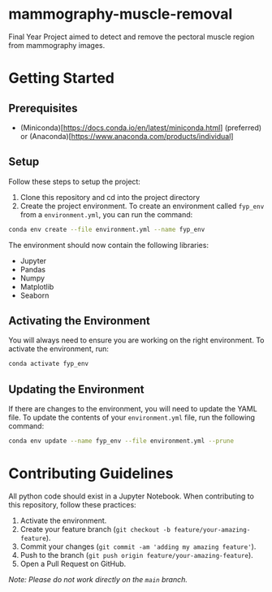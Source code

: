 # mammography-muscle-removal

Final Year Project aimed to detect and remove the pectoral muscle region from mammography images.

# Getting Started

## Prerequisites

-   (Miniconda)[https://docs.conda.io/en/latest/miniconda.html] (preferred) or (Anaconda)[https://www.anaconda.com/products/individual]

## Setup

Follow these steps to setup the project:

1. Clone this repository and cd into the project directory
2. Create the project environment. To create an environment called `fyp_env` from a `environment.yml`, you can run the command:

```bash
conda env create --file environment.yml --name fyp_env
```

The environment should now contain the following libraries:

-   Jupyter
-   Pandas
-   Numpy
-   Matplotlib
-   Seaborn

## Activating the Environment

You will always need to ensure you are working on the right environment. To activate the environment, run:

```bash
conda activate fyp_env
```

## Updating the Environment

If there are changes to the environment, you will need to update the YAML file. To update the contents of your `environment.yml` file, run the following command:

```bash
conda env update --name fyp_env --file environment.yml --prune
```

# Contributing Guidelines

All python code should exist in a Jupyter Notebook. When contributing to this repository, follow these practices:

1. Activate the environment.
2. Create your feature branch (`git checkout -b feature/your-amazing-feature`).
3. Commit your changes (`git commit -am 'adding my amazing feature'`).
4. Push to the branch (`git push origin feature/your-amazing-feature`).
5. Open a Pull Request on GitHub.

_Note: Please do not work directly on the `main` branch._
